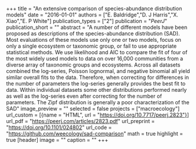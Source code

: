 +++
title = "An extensive comparison of species-abundance distribution models"
date = "2016-01-01"
authors = ["E. Baldridge","D. J Harris","X. Xiao","E. P White"]
publication_types = ["2"]
publication = "_PeerJ_"
publication_short = ""
abstract = "A number of different models have been proposed as descriptions of the species-abundance distribution (SAD). Most evaluations of these models use only one or two models, focus on only a single ecosystem or taxonomic group, or fail to use appropriate statistical methods. We use likelihood and AIC to compare the fit of four of the most widely used models to data on over 16,000 communities from a diverse array of taxonomic groups and ecosystems. Across all datasets combined the log-series, Poisson lognormal, and negative binomial all yield similar overall fits to the data. Therefore, when correcting for differences in the number of parameters the log-series generally provides the best fit to data. Within individual datasets some other distributions performed nearly as well as the log-series even after correcting for the number of parameters. The Zipf distribution is generally a poor characterization of the SAD"
image_preview = ""
selected = false
projects = ["macroecology"]
url_custom = [{name = "HTML", url = "https://doi.org/10.7717/peerj.2823"}]
url_pdf = "https://peerj.com/articles/2823.pdf"
url_preprint = "https://doi.org/10.1101/024802"
url_code = "https://github.com/weecology/sad-comparison"
math = true
highlight = true
[header]
image = ""
caption = ""
+++

